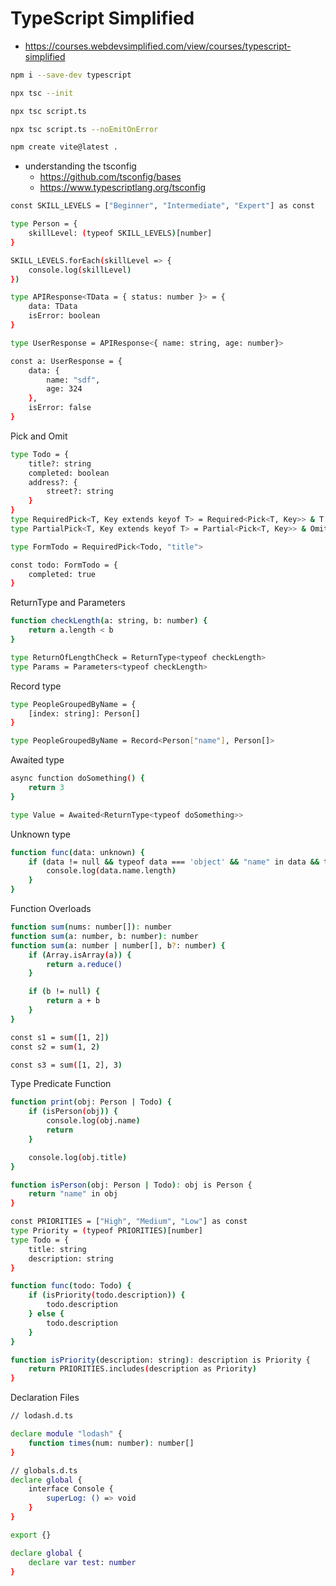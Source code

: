 # TypeScript Simplified

* <https://courses.webdevsimplified.com/view/courses/typescript-simplified>

```bash
npm i --save-dev typescript
```

```bash
npx tsc --init
```

```bash
npx tsc script.ts
```

```bash
npx tsc script.ts --noEmitOnError
```

```bash
npm create vite@latest .
```

* understanding the tsconfig
    * <https://github.com/tsconfig/bases>
    * <https://www.typescriptlang.org/tsconfig>

```bash
const SKILL_LEVELS = ["Beginner", "Intermediate", "Expert"] as const

type Person = {
    skillLevel: (typeof SKILL_LEVELS)[number]
}

SKILL_LEVELS.forEach(skillLevel => {
    console.log(skillLevel)
})
```

```bash
type APIResponse<TData = { status: number }> = {
    data: TData
    isError: boolean
}

type UserResponse = APIResponse<{ name: string, age: number}>

const a: UserResponse = {
    data: {
        name: "sdf",
        age: 324
    },
    isError: false
}
```

Pick and Omit
```bash
type Todo = {
    title?: string
    completed: boolean
    address?: {
        street?: string
    }
}
type RequiredPick<T, Key extends keyof T> = Required<Pick<T, Key>> & T
type PartialPick<T, Key extends keyof T> = Partial<Pick<T, Key>> & Omit<T, Key>

type FormTodo = RequiredPick<Todo, "title">

const todo: FormTodo = {
    completed: true
}
```

ReturnType and Parameters
```bash
function checkLength(a: string, b: number) {
    return a.length < b
}

type ReturnOfLengthCheck = ReturnType<typeof checkLength>
type Params = Parameters<typeof checkLength>
```

Record type
```bash
type PeopleGroupedByName = {
    [index: string]: Person[]
}

type PeopleGroupedByName = Record<Person["name"], Person[]>
```

Awaited type
```bash
async function doSomething() {
    return 3
}

type Value = Awaited<ReturnType<typeof doSomething>>
```

Unknown type
```bash
function func(data: unknown) {
    if (data != null && typeof data === 'object' && "name" in data && typeof data.name === "string") {
        console.log(data.name.length)
    }
}
```

Function Overloads
```bash
function sum(nums: number[]): number
function sum(a: number, b: number): number
function sum(a: number | number[], b?: number) {
    if (Array.isArray(a)) {
        return a.reduce()
    }

    if (b != null) {
        return a + b
    }
}

const s1 = sum([1, 2])
const s2 = sum(1, 2)

const s3 = sum([1, 2], 3)
```

Type Predicate Function
```bash
function print(obj: Person | Todo) {
    if (isPerson(obj)) {
        console.log(obj.name)
        return
    }

    console.log(obj.title)
}

function isPerson(obj: Person | Todo): obj is Person {
    return "name" in obj
}

const PRIORITIES = ["High", "Medium", "Low"] as const
type Priority = (typeof PRIORITIES)[number]
type Todo = {
    title: string
    description: string
}

function func(todo: Todo) {
    if (isPriority(todo.description)) {
        todo.description
    } else {
        todo.description
    }
}

function isPriority(description: string): description is Priority {
    return PRIORITIES.includes(description as Priority)
}
```

Declaration Files
```bash
// lodash.d.ts

declare module "lodash" {
    function times(num: number): number[]
}

// globals.d.ts
declare global {
    interface Console {
        superLog: () => void
    }
}

export {}

declare global {
    declare var test: number
}
```